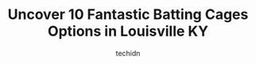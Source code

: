 ---
layout: ampstory
image: https://i0.wp.com/www.depkes.org/wp-content/uploads/2023/06/batting-cages-0-in-louisville-ky-1685785142.jpeg?resize=640,853
author: techidn
featured: false
description: Discover the impressive array of Batting Cages options in Louisville KY, where you can find 10 of the largest Batting Cages establishments in the area. From renowned classics to hidden gems,
title: Uncover 10 Fantastic Batting Cages Options in Louisville KY
cover:
   title: Uncover 10 Fantastic Batting Cages Options in Louisville KY
   subtitle: Rickpate
   background: https://www.depkes.org/wp-content/uploads/2023/06/batting-cages-0-in-louisville-ky-1685785142.jpeg

pages: 
 - layout: thirds
   top: <h1>#1 Okolona Indoor Batting Cages</h1>
   bottom: "<p>Batting Cage Staff is horrible and rude.  I called for over a week and no answer to their phone. Left message and no call back. I decide to just go in person to see if I </p>"
   background: https://www.depkes.org/wp-content/uploads/2023/06/batting-cages-1-in-louisville-ky-1685785142.jpeg
   backgroundblur: true
 - layout: thirds
   top: <h1>#2 Legends Sports Academy</h1>
   bottom: "<p>If I could leave 1/2 a star, that would be appropriate. So unbelievably disappointed with this business!  We reserved a cage for my 6 yr old daughter. After I paid $20 (f</p>"
   background: https://www.depkes.org/wp-content/uploads/2023/06/batting-cages-2-in-louisville-ky-1685785143.jpeg
   cta:
      link: https://www.depkes.org/blog/uncover-10-fantastic-batting-cages-options-in-louisville-ky/
      text: Uncover 10 Fantastic Batting Cages Options in Louisville KY
 - layout: thirds
   top: <h1>#3 Lou Ott Baseball</h1>
   bottom: "<p>13159 Middletown Industrial Blvd A, Louisville, KY 40223, United States</p>"
   background: https://www.depkes.org/wp-content/uploads/2023/06/batting-cages-3-in-louisville-ky-1685785143.jpeg
   cta:
      link: https://www.depkes.org/blog/uncover-10-fantastic-batting-cages-options-in-louisville-ky/
      text: Uncover 10 Fantastic Batting Cages Options in Louisville KY
 - layout: thirds
   top: <h1>#4 Kentucky Sports Academy</h1>
   bottom: "<p>226 Gardner Way, Mt Washington, KY 40047, United States</p>"
   background: https://images.unsplash.com/photo-1618005182384-a83a8bd57fbe?ixlib=rb-4.0.3&ixid=MnwxMjA3fDB8MHxwaG90by1wYWdlfHx8fGVufDB8fHx8&auto=format&fit=crop&w=640&h=853&q=80
   cta:
      link: https://www.depkes.org/blog/uncover-10-fantastic-batting-cages-options-in-louisville-ky/
      text: Uncover 10 Fantastic Batting Cages Options in Louisville KY
 - layout: thirds
   top: <h1>#5 Thornhills Batting Cages</h1>
   bottom: "<p>7280 Dixie Hwy, Louisville, KY 40258, United States</p>"
   background: https://images.unsplash.com/photo-1527066579998-dbbae57f45ce?ixlib=rb-4.0.3&ixid=MnwxMjA3fDB8MHxwaG90by1wYWdlfHx8fGVufDB8fHx8&auto=format&fit=crop&w=640&h=853&q=80
   cta:
      link: https://www.depkes.org/blog/uncover-10-fantastic-batting-cages-options-in-louisville-ky/
      text: Uncover 10 Fantastic Batting Cages Options in Louisville KY
 - layout: thirds
   top: <h1>#6 Bernard Baseball</h1>
   bottom: "<p>352 Production Ct, Jeffersontown, KY 40299, United States</p>"
   background: https://images.unsplash.com/photo-1561679660-d00ee1e0dc8e?ixlib=rb-4.0.3&ixid=MnwxMjA3fDB8MHxwaG90by1wYWdlfHx8fGVufDB8fHx8&auto=format&fit=crop&w=640&h=853&q=80
   cta:
      link: https://www.depkes.org/blog/uncover-10-fantastic-batting-cages-options-in-louisville-ky/
      text: Uncover 10 Fantastic Batting Cages Options in Louisville KY
 - layout: thirds
   top: <h1>#7 Smash House Softball</h1>
   bottom: "<p>8501 Als Way, Louisville, KY 40214, United States</p>"
   background: https://images.unsplash.com/photo-1574169208507-84376144848b?ixlib=rb-4.0.3&ixid=MnwxMjA3fDB8MHxwaG90by1wYWdlfHx8fGVufDB8fHx8&auto=format&fit=crop&w=640&h=853&q=80
   cta:
      link: https://www.depkes.org/blog/uncover-10-fantastic-batting-cages-options-in-louisville-ky/
      text: Uncover 10 Fantastic Batting Cages Options in Louisville KY
 - layout: thirds
   middle: Continue reading...
   background: https://plus.unsplash.com/premium_photo-1664640458616-3c74f8cb4589?ixlib=rb-4.0.3&ixid=MnwxMjA3fDB8MHxwaG90by1wYWdlfHx8fGVufDB8fHx8&auto=format&fit=crop&w=640&h=853&q=80
   cta:
      link: https://www.depkes.org/blog/uncover-10-fantastic-batting-cages-options-in-louisville-ky/
      text: Uncover 10 Fantastic Batting Cages Options in Louisville KY
      
---